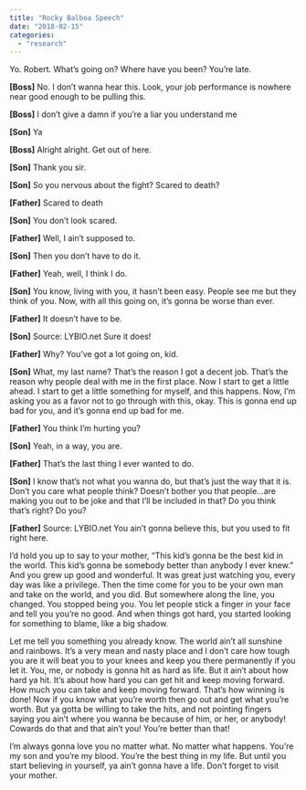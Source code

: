 ```yaml
---
title: "Rocky Balboa Speech"
date: "2018-02-15"
categories: 
  - "research"
---
```


Yo. Robert. What’s going on? Where have you been? You’re late.

**\[Boss\]** No. I don’t wanna hear this. Look, your job performance is nowhere near good enough to be pulling this.

**\[Boss\]** I don’t give a damn if you’re a liar you understand me

**\[Son\]** Ya

**\[Boss\]** Alright alright. Get out of here.

**\[Son\]** Thank you sir.

**\[Son\]** So you nervous about the fight? Scared to death?

**\[Father\]** Scared to death

**\[Son\]** You don’t look scared.

**\[Father\]** Well, I ain’t supposed to.

**\[Son\]** Then you don’t have to do it.

**\[Father\]** Yeah, well, I think I do.

**\[Son\]** You know, living with you, it hasn’t been easy. People see me but they think of you. Now, with all this going on, it’s gonna be worse than ever.

**\[Father\]** It doesn’t have to be.

**\[Son\]** Source: LYBIO.net Sure it does!

**\[Father\]** Why? You’ve got a lot going on, kid.

**\[Son\]** What, my last name? That’s the reason I got a decent job. That’s the reason why people deal with me in the first place. Now I start to get a little ahead. I start to get a little something for myself, and this happens. Now, I’m asking you as a favor not to go through with this, okay. This is gonna end up bad for you, and it’s gonna end up bad for me.

**\[Father\]** You think I’m hurting you?

**\[Son\]** Yeah, in a way, you are.

**\[Father\]** That’s the last thing I ever wanted to do.

**\[Son\]** I know that’s not what you wanna do, but that’s just the way that it is. Don’t you care what people think? Doesn’t bother you that people…are making you out to be joke and that I’ll be included in that? Do you think that’s right? Do you?

**\[Father\]** Source: LYBIO.net You ain’t gonna believe this, but you used to fit right here.

I’d hold you up to say to your mother, “This kid’s gonna be the best kid in the world. This kid’s gonna be somebody better than anybody I ever knew.” And you grew up good and wonderful. It was great just watching you, every day was like a privilege. Then the time come for you to be your own man and take on the world, and you did. But somewhere along the line, you changed. You stopped being you. You let people stick a finger in your face and tell you you’re no good. And when things got hard, you started looking for something to blame, like a big shadow.

Let me tell you something you already know. The world ain’t all sunshine and rainbows. It’s a very mean and nasty place and I don’t care how tough you are it will beat you to your knees and keep you there permanently if you let it. You, me, or nobody is gonna hit as hard as life. But it ain’t about how hard ya hit. It’s about how hard you can get hit and keep moving forward. How much you can take and keep moving forward. That’s how winning is done! Now if you know what you’re worth then go out and get what you’re worth. But ya gotta be willing to take the hits, and not pointing fingers saying you ain’t where you wanna be because of him, or her, or anybody! Cowards do that and that ain’t you! You’re better than that!

I’m always gonna love you no matter what. No matter what happens. You’re my son and you’re my blood. You’re the best thing in my life. But until you start believing in yourself, ya ain’t gonna have a life. Don’t forget to visit your mother.
